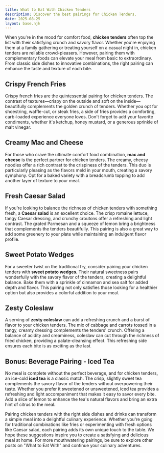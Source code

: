 ```yaml
---
title: What to Eat With Chicken Tenders
description: Discover the best pairings for Chicken Tenders.
date: 2025-08-25
layout: base.njk
---
```


When you're in the mood for comfort food, **chicken tenders** often top the list with their satisfying crunch and savory flavor. Whether you're enjoying them at a family gathering or treating yourself on a casual night in, chicken tenders are reliable crowd-pleasers. However, pairing them with complementary foods can elevate your meal from basic to extraordinary. From classic side dishes to innovative combinations, the right pairing can enhance the taste and texture of each bite.

## **Crispy French Fries**

Crispy french fries are the quintessential pairing for chicken tenders. The contrast of textures—crispy on the outside and soft on the inside—beautifully complements the golden crunch of tenders. Whether you opt for shoestring, waffle-cut, or steak fries, a side of fries provides a comforting, carb-loaded experience everyone loves. Don't forget to add your favorite condiments, whether it's ketchup, honey mustard, or a generous sprinkle of malt vinegar.

## **Creamy Mac and Cheese**

For those who crave the ultimate comfort food combination, **mac and cheese** is the perfect partner for chicken tenders. The creamy, cheesy noodles offer a rich contrast to the crispiness of the tenders. This duo is particularly pleasing as the flavors meld in your mouth, creating a savory symphony. Opt for a baked variety with a breadcrumb topping to add another layer of texture to your meal.

## **Fresh Caesar Salad**

If you're looking to balance the richness of chicken tenders with something fresh, a **Caesar salad** is an excellent choice. The crisp romaine lettuce, tangy Caesar dressing, and crunchy croutons offer a refreshing and light contrast. The grated Parmesan and a squeeze of lemon bring a brightness that complements the tenders beautifully. This pairing is also a great way to add some greenery to your plate while maintaining an indulgent flavor profile.

## **Sweet Potato Wedges**

For a sweeter twist on the traditional fry, consider pairing your chicken tenders with **sweet potato wedges**. Their natural sweetness pairs wonderfully with the savory flavor of the tenders, creating a delightful balance. Bake them with a sprinkle of cinnamon and sea salt for added depth and flavor. This pairing not only satisfies those looking for a healthier option but also provides a colorful addition to your meal.

## **Zesty Coleslaw**

A serving of **zesty coleslaw** can add a refreshing crunch and a burst of flavor to your chicken tenders. The mix of cabbage and carrots tossed in a tangy, creamy dressing complements the tenders' crunch. Offering a balance of acidity and creaminess, coleslaw can cut through the richness of fried chicken, providing a palate-cleansing effect. This refreshing side ensures each bite is as exciting as the last.

## **Bonus: Beverage Pairing - Iced Tea**

No meal is complete without the perfect beverage, and for chicken tenders, an ice-cold **iced tea** is a classic match. The crisp, slightly sweet tea complements the savory flavor of the tenders without overpowering their taste. Whether you prefer it sweetened or unsweetened, iced tea provides a refreshing and light accompaniment that makes it easy to savor every bite. Add a slice of lemon to enhance the tea's natural flavors and bring an extra hint of citrus to the meal.

Pairing chicken tenders with the right side dishes and drinks can transform a simple meal into a delightful culinary experience. Whether you're going for traditional combinations like fries or experimenting with fresh options like Caesar salad, each pairing adds its own unique touch to the table. We hope these suggestions inspire you to create a satisfying and delicious meal at home. For more mouthwatering pairings, be sure to explore other posts on "What to Eat With" and continue your culinary adventures.